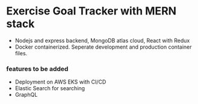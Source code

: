# Exercise Goal Tracker with MERN stack
- Nodejs and express backend, MongoDB atlas cloud, React with Redux
- Docker containerized. Seperate development and production container files.
### features to be added
- Deployment on AWS EKS with CI/CD
- Elastic Search for searching
- GraphQL
